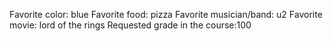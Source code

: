 Favorite color: blue
Favorite food: pizza
Favorite musician/band: u2
Favorite movie: lord of the rings
Requested grade in the course:100

